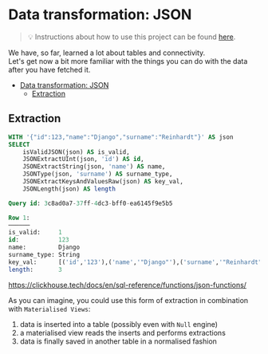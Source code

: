 # Data transformation: JSON 

> 💡 Instructions about how to use this project can be found [here](../README.md).

We have, so far, learned a lot about tables and connectivity.  
Let's get now a bit more familiar with the things you can do with the data after you have fetched it.

- [Data transformation: JSON](#data-transformation-json)
  - [Extraction](#extraction)

## Extraction

```sql
WITH '{"id":123,"name":"Django","surname":"Reinhardt"}' AS json
SELECT
    isValidJSON(json) AS is_valid,
    JSONExtractUInt(json, 'id') AS id,
    JSONExtractString(json, 'name') AS name,
    JSONType(json, 'surname') AS surname_type,
    JSONExtractKeysAndValuesRaw(json) AS key_val,
    JSONLength(json) AS length

Query id: 3c8ad0a7-37ff-4dc3-bff0-ea6145f9e5b5

Row 1:
──────
is_valid:     1
id:           123
name:         Django
surname_type: String
key_val:      [('id','123'),('name','"Django"'),('surname','"Reinhardt"')]
length:       3
```

https://clickhouse.tech/docs/en/sql-reference/functions/json-functions/

As you can imagine, you could use this form of extraction in combination with `Materialised Views`:

1. data is inserted into a table (possibly even with `Null` engine)
2. a materialised view reads the inserts and performs extractions
3. data is finally saved in another table in a normalised fashion
